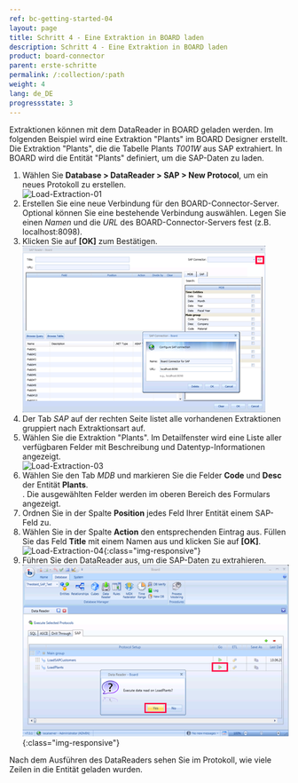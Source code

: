 ```yaml
---
ref: bc-getting-started-04
layout: page
title: Schritt 4 - Eine Extraktion in BOARD laden
description: Schritt 4 - Eine Extraktion in BOARD laden
product: board-connector
parent: erste-schritte
permalink: /:collection/:path
weight: 4
lang: de_DE
progressstate: 3
---
```


Extraktionen können mit dem DataReader in BOARD geladen werden. Im folgenden Beispiel wird eine Extraktion "Plants" im BOARD Designer erstellt. 
Die Extraktion "Plants", die die Tabelle Plants *T001W* aus SAP extrahiert. 
In BOARD wird die Entität "Plants" definiert, um die SAP-Daten zu laden. 

1. Wählen Sie **Database > DataReader > SAP > New Protocol**, um ein neues Protokoll zu erstellen. <br>
![Load-Extraction-01](/img/content/Load-Extraction-01.png)
2. Erstellen Sie eine neue Verbindung für den BOARD-Connector-Server. Optional können Sie eine bestehende Verbindung auswählen. Legen Sie einen *Namen* und die *URL* des BOARD-Connector-Servers fest (z.B. localhost:8098). 
3. Klicken Sie auf **[OK]** zum Bestätigen. <br>
![Load-Extraction-02](/img/content/Load-Extraction-02.png)
4. Der Tab *SAP* auf der rechten Seite listet alle vorhandenen Extraktionen gruppiert nach Extraktionsart auf. 
5. Wählen Sie die Extraktion "Plants".  Im Detailfenster wird eine Liste aller verfügbaren Felder mit Beschreibung und Datentyp-Informationen angezeigt. <br>
![Load-Extraction-03](/img/content/Load-Extraction-03.png)
6. Wählen Sie den Tab *MDB* und markieren Sie die Felder **Code** und **Desc** der Entität **Plants**.<br>.
Die ausgewählten Felder werden im oberen Bereich des Formulars angezeigt. 
7. Ordnen Sie in der Spalte **Position** jedes Feld Ihrer Entität einem SAP-Feld zu.
8. Wählen Sie in der Spalte **Action** den entsprechenden Eintrag aus. Füllen Sie das Feld **Title** mit einem Namen aus und klicken Sie auf **[OK]**. <br>
![Load-Extraction-04](/img/content/Load-Extraction-04.png){:class="img-responsive"}
9. Führen Sie den DataReader aus, um die SAP-Daten zu extrahieren. <br>
![Load-Extraction-05](/img/content/Load-Extraction-05.png){:class="img-responsive"}

Nach dem Ausführen des DataReaders sehen Sie im Protokoll, wie viele Zeilen in die Entität geladen wurden.
